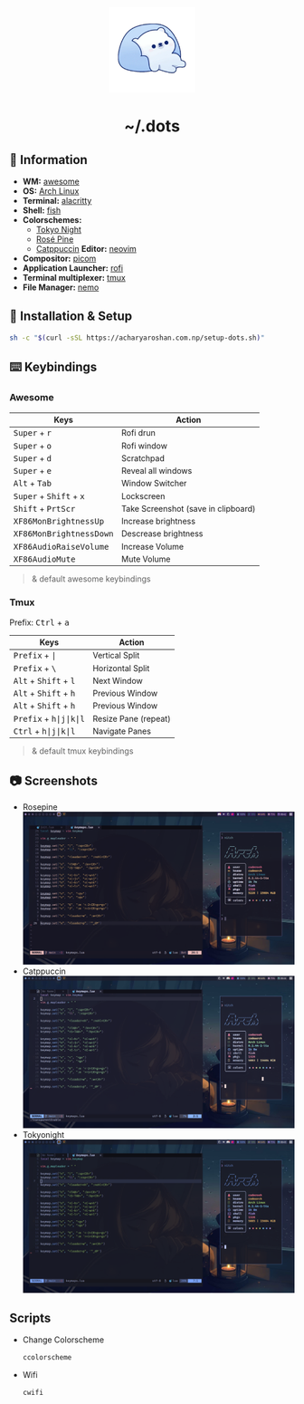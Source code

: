 <p align="center">
  <img width="30%" src="./.assets/bear.webp" />
</p>

<h1 align="center">~/.dots</h1>

## 📖 Information

- **WM:** [awesome](https://github.com/awesomeWM/awesome)
- **OS:** [Arch Linux](https://archlinux.org/)
- **Terminal:** [alacritty](https://github.com/alacritty/alacritty)
- **Shell:** [fish](https://github.com/fish-shell/fish-shell)
- **Colorschemes:**
  - [Tokyo Night](https://github.com/folke/tokyonight.nvim)
  - [Rosé Pine](https://github.com/rose-pine)
  - [Catppuccin](https://github.com/catppuccin) **Editor:** [neovim](https://github.com/neovim/neovim)
- **Compositor:** [picom](https://github.com/yshui/picom)
- **Application Launcher:** [rofi](https://github.com/davatorium/rofi)
- **Terminal multiplexer:** [tmux](https://github.com/tmux/tmux)
- **File Manager:** [nemo](https://github.com/linuxmint/nemo)

## 🔧 Installation & Setup

```sh
sh -c "$(curl -sSL https://acharyaroshan.com.np/setup-dots.sh)"
```

## ⌨️ Keybindings

### Awesome

| Keys                                               | Action                              |
| -------------------------------------------------- | ----------------------------------- |
| <kbd>Super</kbd> + <kbd>r</kbd>                    | Rofi drun                           |
| <kbd>Super</kbd> + <kbd>o</kbd>                    | Rofi window                         |
| <kbd>Super</kbd> + <kbd>d</kbd>                    | Scratchpad                          |
| <kbd>Super</kbd> + <kbd>e</kbd>                    | Reveal all windows                  |
| <kbd>Alt</kbd> + <kbd>Tab</kbd>                    | Window Switcher                     |
| <kbd>Super</kbd> + <kbd>Shift</kbd> + <kbd>x</kbd> | Lockscreen                          |
| <kbd>Shift</kbd> + <kbd>PrtScr</kbd>               | Take Screenshot (save in clipboard) |
| <kbd>XF86MonBrightnessUp</kbd>                     | Increase brightness                 |
| <kbd>XF86MonBrightnessDown</kbd>                   | Descrease brightness                |
| <kbd>XF86AudioRaiseVolume</kbd>                    | Increase Volume                     |
| <kbd>XF86AudioMute</kbd>                           | Mute Volume                         |

> & default awesome keybindings

### Tmux

Prefix: <kbd>Ctrl</kbd> + <kbd>a</kbd>

| Keys                                             | Action               |
| ------------------------------------------------ | -------------------- |
| <kbd>Prefix</kbd> + <kbd>\|</kbd>                | Vertical Split       |
| <kbd>Prefix</kbd> + <kbd>\\</kbd>                | Horizontal Split     |
| <kbd>Alt</kbd> + <kbd>Shift</kbd> + <kbd>l</kbd> | Next Window          |
| <kbd>Alt</kbd> + <kbd>Shift</kbd> + <kbd>h</kbd> | Previous Window      |
| <kbd>Alt</kbd> + <kbd>Shift</kbd> + <kbd>h</kbd> | Previous Window      |
| <kbd>Prefix</kbd> + <kbd>h\|j\|k\|l</kbd>        | Resize Pane (repeat) |
| <kbd>Ctrl</kbd> + <kbd>h\|j\|k\|l</kbd>          | Navigate Panes       |

> & default tmux keybindings

## 📷 Screenshots

- Rosepine
  ![Rosepine Main](./.assets/rosepine_main.png)
- Catppuccin
  ![Catppuccin Mocha](./.assets/catppuccin_mocha.png)
- Tokyonight
  ![Tokyonight Night](./.assets/tokyonight_night.png)

## Scripts

- Change Colorscheme

  ```sh
  ccolorscheme
  ```

- Wifi

  ```sh
  cwifi
  ```

